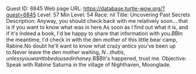 Quest ID: 6845
Web page URL: https://database.turtle-wow.org/?quest=6845
Level: 57
Min Level: 54
Race: nil
Title: Uncovering Past Secrets
Description: Anyway, you should check back with me relatively soon... that is if you want to know what was in here.As soon as I find out what it is, and if it's indeed a book, I'd be happy to share that information with you.$B$BIn the meantime, I'd check in with the den mother of this little bear camp, Rabine.No doubt he'll want to know what crazy antics you've been up to.Never leave the den mother waiting, $N... that is, unless you want to be doused in honey.$B$BIt's happened, trust me.
Objective: Speak with Rabine Saturna in the village of Nighthaven, Moonglade.
